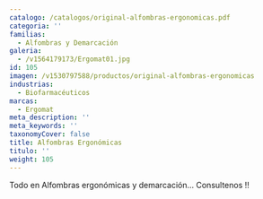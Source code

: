 ```yaml
---
catalogo: /catalogos/original-alfombras-ergonomicas.pdf
categoria: ''
familias:
  - Alfombras y Demarcación
galeria:
  - /v1564179173/Ergomat01.jpg
id: 105
imagen: /v1530797588/productos/original-alfombras-ergonomicas
industrias:
  - Biofarmacéuticos
marcas:
  - Ergomat
meta_description: ''
meta_keywords: ''
taxonomyCover: false
title: Alfombras Ergonómicas
titulo: ''
weight: 105
---
```




Todo en Alfombras ergonómicas y demarcación... Consultenos !!
